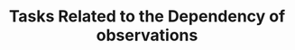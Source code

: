 ---
creation date:		2023-07-06 20:13
modification date:	2023-07-06 20:13
title: 				Tasks Related to the Dependency of observations
tags:
---